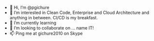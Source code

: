 - 👋 Hi, I’m @pgichure
- 👀 I’m interested in Clean Code, Enterprise and Cloud Architecture and anything in between. CI/CD is my breakfast.
- 🌱 I’m currently learning 
- 💞️ I’m looking to collaborate on ... name IT!
- 📫 Ping me at gichure2010 on Skype

<!---
pgichure/pgichure is a ✨ special ✨ repository because its `README.md` (this file) appears on your GitHub profile.
You can click the Preview link to take a look at your changes.
--->
